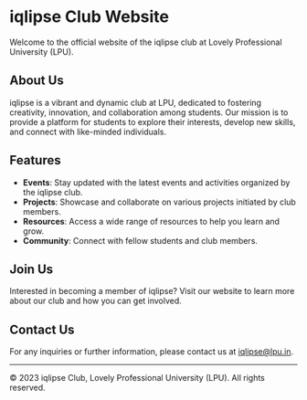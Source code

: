 # iqlipse Club Website

Welcome to the official website of the iqlipse club at Lovely Professional University (LPU).

## About Us

iqlipse is a vibrant and dynamic club at LPU, dedicated to fostering creativity, innovation, and collaboration among students. Our mission is to provide a platform for students to explore their interests, develop new skills, and connect with like-minded individuals.

## Features

- **Events**: Stay updated with the latest events and activities organized by the iqlipse club.
- **Projects**: Showcase and collaborate on various projects initiated by club members.
- **Resources**: Access a wide range of resources to help you learn and grow.
- **Community**: Connect with fellow students and club members.

## Join Us

Interested in becoming a member of iqlipse? Visit our website to learn more about our club and how you can get involved.

## Contact Us

For any inquiries or further information, please contact us at [iqlipse@lpu.in](mailto:iqlipse@lpu.in).

---

© 2023 iqlipse Club, Lovely Professional University (LPU). All rights reserved.